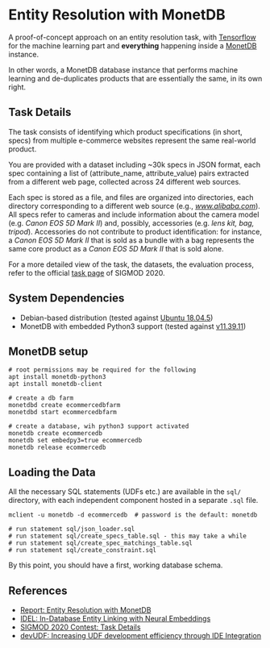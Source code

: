 # Entity Resolution with MonetDB

A proof-of-concept approach on an entity resolution task, with [Tensorflow](https://github.com/tensorflow/tensorflow) 
for the machine learning part and **everything** happening inside a [MonetDB](https://www.monetdb.org/Home) instance. 

In other words, a MonetDB database instance that performs machine learning and de-duplicates products that are 
essentially the same, in its own right.

## Task Details

The task consists of identifying which product specifications (in short, specs) from multiple e-commerce websites 
represent the same real-world product.

You are provided with a dataset including ~30k specs in JSON format, each spec containing a list of (attribute_name, 
attribute_value) pairs extracted from a different web page, collected across 24 different web sources.

Each spec is stored as a file, and files are organized into directories, each directory corresponding to a different
web source (e.g., *www.alibaba.com*).
All specs refer to cameras and include information about the camera model (e.g. *Canon EOS 5D Mark II*) and, possibly, 
accessories (e.g. *lens kit, bag, tripod*). Accessories do not contribute to product identification: for instance, a 
*Canon EOS 5D Mark II* that is sold as a bundle with a bag represents the same core product as a *Canon EOS 5D Mark II* 
that is sold alone.

For a more detailed view of the task, the datasets, the evaluation process, refer to the official 
[task page](http://www.inf.uniroma3.it/db/sigmod2020contest/task.html) of SIGMOD 2020.

## System Dependencies

- Debian-based distribution (tested against [Ubuntu 18.04.5](https://releases.ubuntu.com/18.04/))
- MonetDB with embedded Python3 support (tested against [v11.39.11](https://www.monetdb.org/Downloads/ReleaseNotes))

## MonetDB setup

```shell
# root permissions may be required for the following
apt install monetdb-python3
apt install monetdb-client

# create a db farm
monetdbd create ecommercedbfarm
monetdbd start ecommercedbfarm

# create a database, wih python3 support activated
monetdb create ecommercedb
monetdb set embedpy3=true ecommercedb
monetdb release ecommercedb
```

## Loading the Data

All the necessary SQL statements (UDFs etc.) are available in the ``sql/`` directory, with each independent component 
hosted in a separate ``.sql`` file.

```shell
mclient -u monetdb -d ecommercedb  # password is the default: monetdb

# run statement sql/json_loader.sql
# run statement sql/create_specs_table.sql - this may take a while
# run statement sql/create_spec_matchings_table.sql
# run statement sql/create_constraint.sql
```

By this point, you should have a first, working database schema.

## References

- [Report: Entity Resolution with MonetDB](report.pdf)
- [IDEL: In-Database Entity Linking with Neural Embeddings](https://arxiv.org/abs/1803.04884)
- [SIGMOD 2020 Contest: Task Details](http://www.inf.uniroma3.it/db/sigmod2020contest/task.html)
- [devUDF: Increasing UDF development efficiency through IDE
Integration](https://openproceedings.org/2019/conf/edbt/EDBT19_paper_242.pdf)
